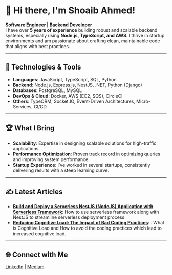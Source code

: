# 👋 Hi there, I'm Shoaib Ahmed!

**Software Engineer | Backend Developer**  
I have over **5 years of experience** building robust and scalable backend systems, especially using **Node.js, TypeScript, and AWS**. I thrive in startup environments and am passionate about crafting clean, maintainable code that aligns with best practices. 

---

## 🔧 Technologies & Tools
- **Languages**: JavaScript, TypeScript, SQL, Python
- **Backend**: Node.js, Express.js, NestJS, .NET, Python (Django)
- **Databases**: PostgreSQL, MySQL
- **DevOps & Cloud**: Docker, AWS (EC2, SQS), CircleCI
- **Others**: TypeORM, Socket.IO, Event-Driven Architectures, Micro-Services, CI/CD

---

## 🏆 What I Bring
- **Scalability**: Expertise in designing scalable solutions for high-traffic applications.
- **Performance Optimization**: Proven track record in optimizing queries and improving system performance.
- **Startup Experience**: I’ve worked in several startups, consistently delivering results with a steep learning curve.

---

## ✍️ Latest Articles
- [**Build and Deploy a Serverless NestJS (NodeJS) Application with Serverless Framework**]([link](https://medium.com/@shoaibahmd/build-and-deploy-a-serverless-nestjs-nodejs-application-with-serverless-framework-95741ced3e70)): How to use serverless framework along with NestJS to streamline serverless deployment process.
- [**Reducing Cognitive Load: The Impact of Bad Coding Practices**]([link](https://medium.com/@shoaibahmd/reducing-cognitive-load-the-impact-of-bad-coding-practices-0a45927c37cd)): .
  What is Cognitive Load and How to avoid the coding practices which lead to increased cognitive load.
---

## 🌐 Connect with Me
[LinkedIn]([link](https://www.linkedin.com/in/shoaib-ahmd/)) | [Medium]([link](https://medium.com/@shoaibahmd)) 
